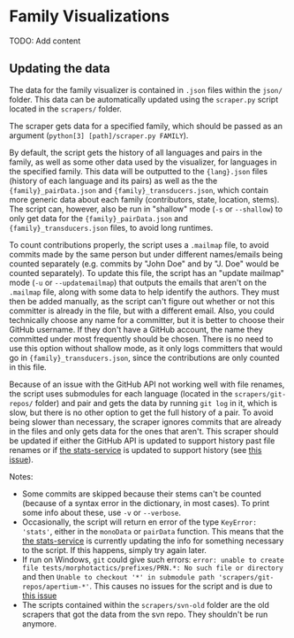 # Family Visualizations

TODO: Add content

## Updating the data

The data for the family visualizer is contained in `.json` files within the `json/` folder. This data can be automatically updated using the `scraper.py` script located in the `scrapers/` folder.

The scraper gets data for a specified family, which should be passed as an argument (`python[3] [path]/scraper.py FAMILY`).

By default, the script gets the history of all languages and pairs in the family, as well as some other data used by the visualizer, for languages in the specified family. This data will be outputted to the `{lang}.json` files (history of each language and its pairs) as well as the the `{family}_pairData.json` and `{family}_transducers.json`, which contain more generic data about each family (contributors, state, location, stems).  The script can, however, also be run in "shallow" mode (`-s` or `--shallow`) to only get data for the `{family}_pairData.json` and `{family}_transducers.json` files, to avoid long runtimes.

To count contributions properly, the script uses a `.mailmap` file, to avoid commits made by the same person but under different names/emails being counted separately (e.g. commits by "John Doe" and by "J. Doe" would be counted separately). To update this file, the script has an "update mailmap" mode (`-u` or `--updatemailmap`) that outputs the emails that aren't on the `.mailmap` file, along with some data to help identify the authors. They must then be added manually, as the script can't figure out whether or not this committer is already in the file, but with a different email. Also, you could technically choose any name for a committer, but it is better to choose their GitHub username. If they don't have a GitHub account, the name they committed under most frequently should be chosen. There is no need to use this option without shallow mode, as it only logs committers that would go in `{family}_transducers.json`, since the contributions are only counted in this file.

Because of an issue with the GitHub API not working well with file renames, the script uses submodules for each language (located in the `scrapers/git-repos/` folder) and pair and gets the data by running `git log` in it, which is slow, but there is no other option to get the full history of a pair. To avoid being slower than necessary, the scraper ignores commits that are already in the files and only gets data for the ones that aren't. This scraper should be updated if either the GitHub API is updated to support history past file renames or if [the stats-service](https://github.com/apertium/apertium-stats-service/) is updated to support history (see [this issue](https://github.com/apertium/apertium-stats-service/issues/46)).

Notes:
- Some commits are skipped because their stems can't be counted (because of a syntax error in the dictionary, in most cases). To print some info about these, use `-v` or `--verbose`.
- Occasionally, the script will return en error of the type `KeyError: 'stats'`, either in the `monoData` or `pairData` function. This means that the [the stats-service](https://github.com/apertium/apertium-stats-service/) is currently updating the info for something necessary to the script. If this happens, simply try again later.
- If run on Windows, `git` could give such errors: `error: unable to create file tests/morphotactics/prefixes/PRN.*: No such file or directory` and then `Unable to checkout '*' in submodule path 'scrapers/git-repos/apertium-*'`. This causes no issues for the script and is due to [this issue](https://github.com/apertium/organisation/issues/11)
- The scripts contained within the `scrapers/svn-old` folder are the old scrapers that got the data from the svn repo. They shouldn't be run anymore.

